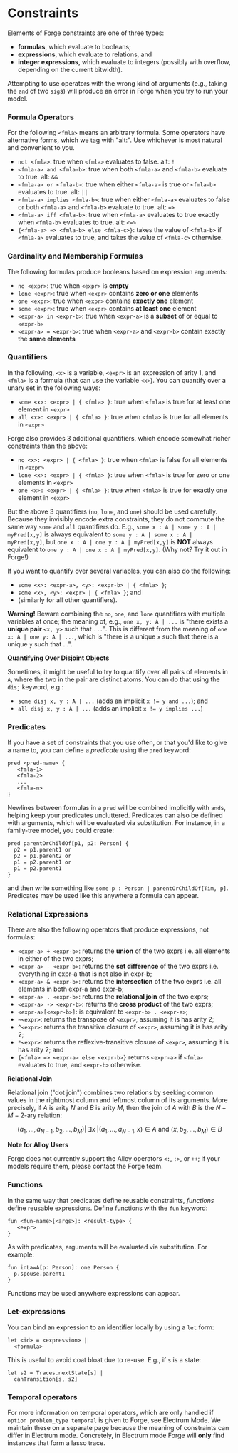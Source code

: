 # Constraints

Elements of Forge constraints are one of three types:

* **formulas**, which evaluate to booleans;
* **expressions**, which evaluate to relations, and
* **integer expressions**, which evaluate to integers (possibly with overflow, depending on the current bitwidth).

Attempting to use operators with the wrong kind of arguments (e.g., taking the `and` of two `sig`s) will produce an error in Forge when you try to run your model.

### Formula Operators

For the following `<fmla>` means an arbitrary formula. Some operators have alternative forms, which we tag with "alt:". Use whichever is most natural and convenient to you.

* `not <fmla>`: true when `<fmla>` evaluates to false. alt: `!`
* `<fmla-a> and <fmla-b>`: true when both `<fmla-a>` and `<fmla-b>` evaluate to true. alt: `&&`
* `<fmla-a> or <fmla-b>`: true when either `<fmla-a>` is true or `<fmla-b>` evaluates to true. alt: `||`
* `<fmla-a> implies <fmla-b>`: true when either `<fmla-a>` evaluates to false or both `<fmla-a>` and `<fmla-b>` evaluate to true. alt: `=>`
* `<fmla-a> iff <fmla-b>`: true when `<fmla-a>` evaluates to true exactly when `<fmla-b>` evaluates to true. alt: `<=>`
* `{<fmla-a> => <fmla-b> else <fmla-c>}`: takes the value of `<fmla-b>` if `<fmla-a>` evaluates to true, and takes the value of `<fmla-c>` otherwise.

### Cardinality and Membership Formulas

The following formulas produce booleans based on expression arguments:

* `no <expr>`: true when `<expr>` is **empty**
* `lone <expr>`: true when `<expr>` contains **zero or one** elements
* `one <expr>`: true when `<expr>` contains **exactly one** element
* `some <expr>`: true when `<expr>` contains **at least one** element
* `<expr-a> in <expr-b>`: true when `<expr-a>` is a **subset** of or equal to `<expr-b>`
* `<expr-a> = <expr-b>`: true when `<expr-a>` and `<expr-b>` contain exactly the **same elements**

### Quantifiers

In the following, `<x>` is a variable, `<expr>` is an expression of arity 1, and `<fmla>` is a formula (that can use the variable `<x>`). You can quantify over a unary set in the following ways:

* `some <x>: <expr> | { <fmla> }`: true when `<fmla>` is true for at least one element in `<expr>`
* `all <x>: <expr> | { <fmla> }`: true when `<fmla>` is true for all elements in `<expr>`

Forge also provides 3 additional quantifiers, which encode somewhat richer constraints than the above:

* `no <x>: <expr> | { <fmla> }`: true when `<fmla>` is false for all elements in `<expr>`
* `lone <x>: <expr> | { <fmla> }`: true when `<fmla>` is true for zero or one elements in `<expr>`
* `one <x>: <expr> | { <fmla> }`: true when `<fmla>` is true for exactly one element in `<expr>`

But the above 3 quantifiers (`no`, `lone`, and `one`) should be used carefully. Because they invisibly encode extra constraints, they do not commute the same way `some` and `all` quantifiers do. E.g., `some x : A | some y : A | myPred[x,y]` is always equivalent to `some y : A | some x : A | myPred[x,y]`, but `one x : A | one y : A | myPred[x,y]` is **NOT** always equivalent to `one y : A | one x : A | myPred[x,y]`. (Why not? Try it out in Forge!)

If you want to quantify over several variables, you can also do the following:

* `some <x>: <expr-a>, <y>: <expr-b> | { <fmla> }`;
* `some <x>, <y>: <expr> | { <fmla> }`; and
* (similarly for all other quantifiers).

**Warning!** Beware combining the `no`, `one`, and `lone` quantifiers with multiple variables at once; the meaning of, e.g., `one x, y: A | ...` is "there exists a **unique pair** `<x, y>` such that `...`". This is different from the meaning of `one x: A | one y: A | ...`, which is "there is a unique `x` such that there is a unique `y` such that ...".

**Quantifying Over Disjoint Objects**

Sometimes, it might be useful to try to quantify over all pairs of elements in `A`, where the two in the pair are distinct atoms. You can do that using the `disj` keyword, e.g.:

* `some disj x, y : A | ...` (adds an implicit `x != y and ...`); and
* `all disj x, y : A | ...` (adds an implicit `x != y implies ...`)

### Predicates

If you have a set of constraints that you use often, or that you'd like to give a name to, you can define a _predicate_ using the `pred` keyword:

```
pred <pred-name> {
   <fmla-1>
   <fmla-2>
   ...
   <fmla-n>
}
```

Newlines between formulas in a `pred` will be combined implicitly with `and`s, helping keep your predicates uncluttered. Predicates can also be defined with arguments, which will be evaluated via substitution. For instance, in a family-tree model, you could create:

```
pred parentOrChildOf[p1, p2: Person] {
  p2 = p1.parent1 or
  p2 = p1.parent2 or
  p1 = p2.parent1 or
  p1 = p2.parent1
}
```

and then write something like `some p : Person | parentOrChildOf[Tim, p]`. Predicates may be used like this anywhere a formula can appear.

### Relational Expressions

There are also the following operators that produce expressions, not formulas:

* `<expr-a> + <expr-b>`: returns the **union** of the two exprs i.e. all elements in either of the two exprs;
* `<expr-a> - <expr-b>`: returns the **set difference** of the two exprs i.e. everything in expr-a that is not also in expr-b;
* `<expr-a> & <expr-b>`: returns the **intersection** of the two exprs i.e. all elements in both expr-a and expr-b;
* `<expr-a> . <expr-b>`: returns the **relational join** of the two exprs;
* `<expr-a> -> <expr-b>`: returns the **cross product** of the two exprs;
* `<expr-a>[<expr-b>]`: is equivalent to `<expr-b> . <expr-a>`;
* `~<expr>`: returns the transpose of `<expr>`, assuming it is has arity 2;
* `^<expr>`: returns the transitive closure of `<expr>`, assuming it is has arity 2;
* `*<expr>`: returns the reflexive-transitive closure of `<expr>`, assuming it is has arity 2; and
* `{<fmla> => <expr-a> else <expr-b>}` returns `<expr-a>` if `<fmla>` evaluates to true, and `<expr-b>` otherwise.

**Relational Join**

Relational join ("dot join") combines two relations by seeking common values in the rightmost column and leftmost column of its arguments. More precisely, if $A$ is arity $N$ and $B$ is arity $M$, then the join of $A$ with $B$ is the $N+M-2$-ary relation:

$${(a_1, ..., a_{N-1}, b_2, ..., b_M) | \;\exists x\; | (a_1, ..., a_{N-1}, x) \in A \text{ and } (x, b_2, ..., b_M) \in B}$$

**Note for Alloy Users**

Forge does not currently support the Alloy operators `<:`, `:>`, or `++`; if your models require them, please contact the Forge team.

### Functions

In the same way that predicates define reusable constraints, _functions_ define reusable expressions. Define functions with the `fun` keyword:

```
fun <fun-name>[<args>]: <result-type> {
   <expr>
}
```

As with predicates, arguments will be evaluated via substitution. For example:

```
fun inLawA[p: Person]: one Person {
  p.spouse.parent1
}
```

Functions may be used anywhere expressions can appear.

### Let-expressions

You can bind an expression to an identifier locally by using a `let` form:

```
let <id> = <expression> | 
  <formula>
```

This is useful to avoid coat bloat due to re-use. E.g., if `s` is a state:

```
let s2 = Traces.nextState[s] | 
  canTransition[s, s2]
```

### Temporal operators

For more information on temporal operators, which are only handled if `option problem_type temporal` is given to Forge, see Electrum Mode. We maintain these on a separate page because the meaning of constraints can differ in Electrum mode. Concretely, in Electrum mode Forge will **only** find instances that form a lasso trace.
